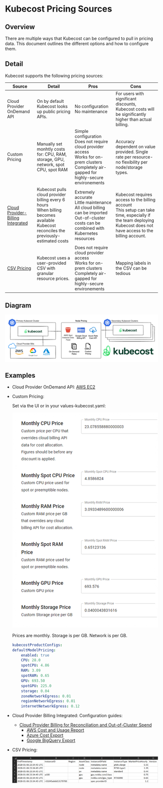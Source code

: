 # Kubecost Pricing Sources

## Overview

There are multiple ways that Kubecost can be configured to pull in pricing data. This document outlines the different options and how to configure them.

## Detail

Kubecost supports the following pricing sources:

| Source | Detail | Pros | Cons |
|--|--|--|--|
| Cloud Provider OnDemand API | On by default<br>Kubecost looks up public pricing APIs. | No configuration<br>No maintenance | For users with significant discounts, Kubecost costs will be significantly higher than actual billing. |
| Custom Pricing | Manually set monhtly costs for: CPU, RAM, storage, GPU, network, spot CPU, spot RAM | Simple configuration<br>Does not require cloud provider access<br>Works for on-prem clusters<br>Completely air-gapped for highly-secure environements  | Accuracy dependent on value provided. Single rate per resource- no flexibility per node/storage types. |
| [Cloud Provider-Billing Integrated](/install-and-configure/install/cloud-integration/README.md) | Kubecost pulls cloud provider billing every 6 hours<br>When billing becomes available Kubecost reconciles the previously-estimated costs | Extremely accurate<br>Little maintenance<br>All cloud billing can be imported<br>Out-of-cluster costs can be combined with Kubernetes resources | Kubecost requires access to the billing account<br>This setup can take time, especially if the team deploying Kubecost does not have access to the billing account. |
| [CSV Pricing](../install-and-configure/advanced-configuration/csv-pricing.md) | Kubecost uses a user-provided CSV with granular resource prices. | Does not require cloud provider access<br>Works for on-prem clusters<br>Completely air-gapped for highly-secure environements | Mapping labels in the CSV can be tedious |


## Diagram

![Cloud Provider Billing Integrated](../images/cloud-bill-diagram.png)

## Examples

- Cloud Provider OnDemand API: [AWS EC2](https://pricing.us-east-1.amazonaws.com/offers/v1.0/aws/AmazonEC2/current/us-east-2/index.json)

- Custom Pricing:

    Set via the UI or in your values-kubecost.yaml:

    ![UI Custom Pricing Screenshot](../images/custom-pricing.png)

    Prices are monthly. Storage is per GB. Network is per GB.

    ```yaml
    kubecostProductConfigs:
    defaultModelPricing:
        enabled: true
        CPU: 28.0
        spotCPU: 4.86
        RAM: 3.09
        spotRAM: 0.65
        GPU: 693.50
        spotGPU: 225.0
        storage: 0.04
        zoneNetworkEgress: 0.01
        regionNetworkEgress: 0.01
        internetNetworkEgress: 0.12
    ```

- Cloud Provider Billing Integrated:
    Configuration guides:
  - [Cloud Provider Billing for Reconciliation and Out-of-Cluster Spend](/install-and-configure/install/cloud-integration/README.md)
    - [AWS Cost and Usage Report](/install-and-configure/install/cloud-integration/aws-cloud-integrations/aws-cloud-integrations.md)
    - [Azure Cost Export](/install-and-configure/install/cloud-integration/azure-out-of-cluster/azure-out-of-cluster.md)
    - [Google BigQuery Export](/install-and-configure/install/cloud-integration/gcp-out-of-cluster/README.md)
- CSV Pricing:

    ![CSV Pricing Table](/images/pricing.png)

